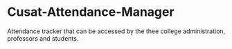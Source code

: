 # Cusat-Attendance-Manager
Attendance tracker that can be accessed by the thee college administration, professors and students.
